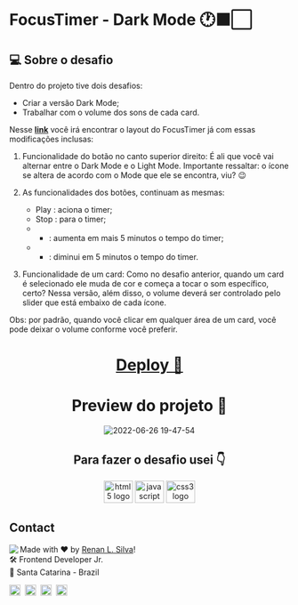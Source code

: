 # FocusTimer - Dark Mode 🕐⬛️⬜️

## 💻 Sobre o desafio

Dentro do projeto tive dois desafios:

- Criar a versão Dark Mode;
- Trabalhar com o volume dos sons de cada card.

Nesse [**link**](https://www.figma.com/file/nlJJAVuGDc1tnDKqUW4FJA/Stage-05---Dark-Mode-FocusTimer/duplicate) você irá encontrar o layout do FocusTimer já com essas modificações inclusas:

1. Funcionalidade do botão no canto superior direito:
   É ali que você vai alternar entre o Dark Mode e o Light Mode.
   Importante ressaltar: o ícone se altera de acordo com o Mode que ele se encontra, viu? 😉

2. As funcionalidades dos botões, continuam as mesmas:
   - Play : aciona o timer;
   - Stop : para o timer;
   - - : aumenta em mais 5 minutos o tempo do timer;
   - - : diminui em 5 minutos o tempo do timer.
3. Funcionalidade de um card:
   Como no desafio anterior, quando um card é selecionado ele muda de cor e começa a tocar o som específico, certo?
   Nessa versão, além disso, o volume deverá ser controlado pelo slider que está embaixo de cada ícone.

Obs: por padrão, quando você clicar em qualquer área de um card, você pode deixar o volume conforme você preferir.

<div align="center">

<a href="https://renyzeraa.github.io/rocketseat-explorer/Stage05/Challenge2" target="_blank" > <h1> Deploy **🚀** </h1></a>

# Preview do projeto 🤩

![2022-06-26 19-47-54](https://user-images.githubusercontent.com/101990719/175839819-b93045f3-5c8b-4a3a-abf5-855003f70cdc.gif)

<h2 align="center">Para fazer o desafio usei 👇</h2>

  <img src="https://cdn.jsdelivr.net/gh/devicons/devicon/icons/html5/html5-original.svg" height="40" width="52" alt="html5 logo"  />
  <img src="https://cdn.jsdelivr.net/gh/devicons/devicon/icons/javascript/javascript-original.svg" height="40" width="52" alt="javascript logo"  />
  <img src="https://cdn.jsdelivr.net/gh/devicons/devicon/icons/css3/css3-original.svg" height="40" width="52" alt="css3 logo"  />
 
</div>

## Contact

<img align="left" src="https://avatars.githubusercontent.com/renyzeraa?size=100">

Made with ❤️ by [Renan L. Silva](https://github.com/renyzeraa)! <br>
🛠 Frontend Developer Jr. <br>
📍 Santa Catarina - Brazil <br>

<a href="https://www.linkedin.com/in/renyzeraa" target="_blank"><img src="https://img.shields.io/badge/LinkedIn-0077B5?style=flat&logo=linkedin&logoColor=white" alt="LinkedIn Badge" height="20"></a>&nbsp;
<a href="mailto:renansilvaytb@gmail.com" target="_blank"><img src="https://img.shields.io/badge/Gmail-D14836?style=flat&logo=gmail&logoColor=white" alt="Gmail Badge" height="20"></a>&nbsp;
<a href="#"><img src="https://img.shields.io/badge/Discord-%237289DA.svg?logo=discord&logoColor=white" title="renan_s#7826" alt="Discord Badge" height="20"></a>&nbsp;
<a href="https://www.github.com/renyzeraa" target="_blank"><img src="https://img.shields.io/badge/GitHub-100000?style=flat&logo=github&logoColor=white" alt="GitHub Badge" height="20"></a>&nbsp;

<br clear="left"/>
